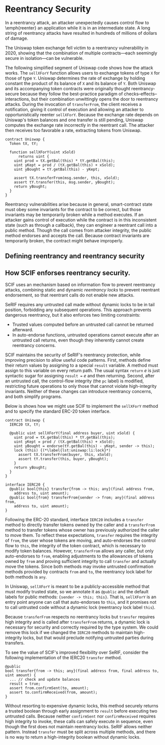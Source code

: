# Reentrancy Security

In a reentrancy attack, an attacker unexpectedly causes control flow to
\emph{reenter} an application while it is in an intermediate state. A long
string of reentrancy attacks have resulted in hundreds of millions of dollars
of damage.

The Uniswap token exchange fell victim to a reentrancy vulnerability
in 2020, showing that the combination of multiple contracts—each seemingly secure
in isolation—can be vulnerable.

The following simplified segment of Uniswap code shows how the attack works.
The `sellXForY` function allows users to exchange tokens of
type `X` for those of type `Y`.
Uniswap determines the rate of exchange by holding constant the
product of its balance of `X` and its balance of `Y`.
Both Uniswap and its accompanying token contracts were
originally thought reentrancy-secure because they follow the best-practice paradigm
of checks–effects–interactions, but
their combination unwittingly opens the door to reentrancy attacks.
During the invocation of `transferFrom`,
the client receives a notification, giving it control of execution
and allowing an attacker to opportunistically reenter `sellXForY`.
Because the exchange rate depends on Uniswap's token balances
and one transfer is still pending,
Uniswap computes the exchange rate incorrectly in the reentrant call.
The attacker then receives too favorable a rate, extracting tokens from Uniswap.

```
contract Uniswap {
  Token tX, tY;

  function sellXForY(uint xSold)
      returns uint {
    uint prod = tX.getBal(this) * tY.getBal(this);
    uint yKept = prod / (tX.getBal(this) + xSold);
    uint yBought = tY.getBal(this) - yKept;

    assert tX.transferFrom(msg.sender, this, xSold);
    assert tY.transfer(this, msg.sender, yBought);
    return yBought;
  }
}
```

Reentrancy vulnerabilities arise because in general, smart-contract state
must obey some invariants for the contract to be
correct, but those invariants may be temporarily broken while a method executes.
If an attacker gains control of execution while the contract
is in this inconsistent state (such as through a callback),
they can engineer a reentrant call into a public method.
Though the call comes from attacker integrity, the public method endorses and accepts the call.
Because contract invariants are temporarily broken, the contract might behave improperly.


## Defining reentrancy and reentrancy security

## How SCIF enforses reentrancy security.

SCIF uses an mechanism based on information flow
to prevent reentrancy attacks,
combining static and dynamic _reentrancy locks_
to prevent reentrant endorsement, so that reentrant
calls do not enable new attacks.

SeRIF requires any untrusted call made without dynamic locks to be in tail position,
forbidding any subsequent operations.
This approach prevents dangerous reentrancy, but it also enforces two limiting constraints:
  * Trusted values computed before an untrusted call cannot be returned afterward.
  * In auto-endorse functions, untrusted operations cannot execute after an untrusted call returns,
    even though they inherently cannot create reentrancy concerns.

SCIF maintains the security of SeRIF's reentrancy protection,
while improving precision to allow useful code patterns.
First, methods define their return values by assigning to a special `result` variable.
A method must assign to this variable on every return path.
The usual syntax `return` _e_ is just syntactic
sugar for assigning `result =` _e_ and then returning.
Second, after an untrusted call, the control-flow integrity (the `pc` label)
is modified, restricting future operations to only those that cannot
violate high-integrity invariants.
Neither of these changes can introduce reentrancy concerns, and both simplify programs.

Below is shows how we might use SCIF to implement the `sellXForY` method and
to specify the standard ERC-20 token interface.

```
contract Uniswap {
  IERC20 tX, tY;

  @public uint sellXForY(final address buyer, uint xSold) {
    uint prod = tX.getBal(this) * tY.getBal(this);
    uint yKept = prod / (tX.getBal(this) + xSold);
    uint yBought = endorse(tY.getBal(this) - yKept, sender -> this);
    lock (this) {(*\label{lst:uniswap:li:lock}*)
      assert tX.transferFrom(buyer, this, xSold);
      assert tY.transfer(this, buyer, yBought);
    }
    return yBought;
  }
}

interface IERC20 {
  @public bool{this} transfer{from -> this; any}(final address from,
    address to, uint amount);
  @public bool{from} transferFrom{sender -> from; any}(final address from,
    address to, uint amount);
}
```

Following the ERC-20 standard, interface `IERC20` includes a
`transfer` method to directly transfer tokens owned by the caller and
a `transferFrom` method to transfer tokens whose owner has previously
authorized the caller to move them.  To reflect these expectations,
`transfer` requires the integrity of `from`, the user whose tokens are
moving, and auto-endorses the control flow to `this`, the integrity
of the token contract, which is necessary to modify token balances.
However, `transferFrom` allows any caller, but only auto-endorses to
`from`, enabling adjustments to the allowances of tokens owned by
`from` and proving sufficient integrity to call `transfer` and actually
move the tokens.  Since both methods may invoke untrusted confirmation
methods provided by contracts `from` and `to`, the reentrancy lock label
for both methods is `any`.

In Uniswap, `sellXForY` is meant to be a publicly-accessible method
that must modify trusted state, so we annotate it as `@public`
and the default labels for public methods: `{sender -> this; this}`.
That is, `sellXForY` is an entry point anyone can call that auto-endorses to `this`,
and it promises not to call untrusted code without a dynamic lock
(reentrancy lock label `this`).

Because `transferFrom` respects no reentrancy locks but `transfer`
requires high integrity and is called after `transferFrom` returns, a
dynamic lock is necessary for security and correctly required by the
type system.  We could remove this lock if we changed the `IERC20`
methods to maintain high-integrity locks, but that would preclude
notifying untrusted parties during transfers.

To see the value of SCIF's improved flexibility over SeRIF, consider
the following implementation of the IERC20 `transfer` method.

```
@public
bool transfer{from -> this; any}(final address from, final address to, uint amount) {
  ... // check and update balances
  result = true;
  assert from.confirmSent(to, amount);
  assert to.confirmReceived(from, amount);
}
```

Without resorting to expensive dynamic locks, this method securely
returns a trusted boolean through early assignment to `result` before
executing two untrusted calls.  Because neither `confirmSent` nor
`confirmReceived` requires high integrity to invoke, these calls can
safely execute in sequence, even though the first does not maintain
reentrancy locks.  SeRIF allows neither pattern.  Instead `transfer`
must be split across multiple methods, and there is no way to return a
high-integrity boolean without dynamic locks.


